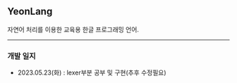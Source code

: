 ## YeonLang

자연어 처리를 이용한 교육용 한글 프로그래밍 언어.

<hr>

### 개발 일지

- 2023.05.23(화) : lexer부분 공부 및 구현(추후 수정필요)
